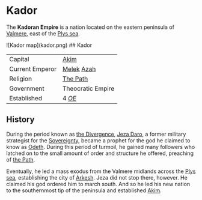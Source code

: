 # Kador

The **Kadoran Empire** is a nation located on the eastern peninsula of [Valmere](valmere.md), east of the [Plys sea](plys_sea.md).

<div markdown="1" class="sidebar">
![Kador map](kador.png)
## Kador 

|||
|-|-|
| Capital | [Akim](akim.md) |
| Current Emperor  | [Melek](melek.md) [Azah](azah.md)  |
| Religion | [The Path](the_path.md) |
| Government | Theocratic Empire |
| Established | 4 [*OE*](era.md) 
</div>

## History

During the period known as [the Divergence](the_divergence.md), [Jeza Daro](jeza_daro.md), a former military strategist for the [Sovereignty](the_sovereignty.md), became a prophet for the god he claimed to know as [Odeth](odeth_god.md). During this period of turmoil, he gained many followers who latched on to the small amount of order and structure he offered, preaching of [the Path](the_path.md).

Eventually, he led a mass exodus from the Valmere midlands across the [Plys sea](plys_sea.md), establishing the city of [Arkesh](arkesh.md). Jeza did not stop there, however. He claimed his god ordered him to march south. And so he led his new nation to the southernmost tip of the peninsula and established [Akim](akim.md).
